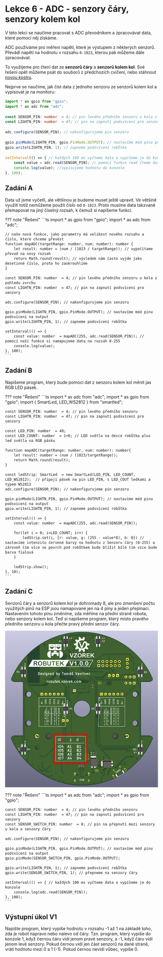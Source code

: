 # Lekce 6 - ADC - senzory čáry, senzory kolem kol

V této lekci se naučíme pracovat s ADC převodníkem a zpracovávat data, které pomocí něj získáme.

ADC používáme pro měření napětí, které je výstupem z některých senzorů.
Převádí napětí na hodnotu v rozsahu `0-1023`, kterou pak můžeme dále zpracovávat.

To využijeme pro čtení dat ze **senzorů čáry** a **senzorů kolem kol**.
Své řešení opět můžeme psát do souborů z předchozích cvičení, nebo stáhnout [novou kostru](./project6.zip).

Nejprve se naučíme, jak číst data z jednoho senzoru ze senzorů kolem kol a vypisovat je na monitoru:

```ts
import * as gpio from "gpio";
import * as adc from "adc";

const SENSOR_PIN: number  = 4; // pin levého předního senzoru u kola z pohledu zvrchu
const LIGHTN_PIN: number  = 47; // pin na zapnutí podsvícení pro senzory

adc.configure(SENSOR_PIN); // nakonfigurujeme pin senzoru

gpio.pinMode(LIGHTN_PIN, gpio.PinMode.OUTPUT); // nastavíme mód pinu podsvícení na output
gpio.write(LIGHTN_PIN, 1); // zapneme podsvícení robůtka

setInterval(() => { // každých 100 ms vyčteme data a vypíšeme je do konzole
    const value = adc.read(SENSOR_PIN); // pomocí funkce read čteme data z SENZOR_PIN
    console.log(value); //vypisujeme hodnotu do konzole
}, 100);
```

## Zadání A

Data už jsme vyčetli, ale většinou je budeme muset ještě upravit.
Ve většině využití totiž nemůžeme použít číslo od `0-1023`.
Proto musíme data takzvaně přemapovat na jiný číselný rozsah, k čemuž si napíšeme funkci.

??? note "Řešení"
    ```ts
    import * as gpio from "gpio";
    import * as adc from "adc";

    // naše nová funkce, jako parametry má velikost nového rozsahu a číslo, které chceme převést
    function mapADC(targetRange: number, num: number): number {
        let result: number = (num / (1023 / targetRange)); // vypočítame převod na nový rozsah
        return Math.round(result); // výsledek nám často vyjde jako desetinné číslo, proto ho zaokrouhlíme
    }

    const SENSOR_PIN: number  = 4; // pin levého předního senzoru u kola z pohledu zvrchu
    const LIGHTN_PIN: number  = 47; // pin na zapnutí podsvícení pro senzory

    adc.configure(SENSOR_PIN); // nakonfigurujeme pin senzoru

    gpio.pinMode(LIGHTN_PIN, gpio.PinMode.OUTPUT); // nastavíme mód pinu podsvícení na output
    gpio.write(LIGHTN_PIN, 1); // zapneme podsvícení robůtka

    setInterval(() => {
        const value: number  = mapADC(255, adc.read(SENSOR_PIN)); // pomocí naší funkce si namapujeme data na rozsah 0-255
        console.log(value);
    }, 100);
    ```

## Zadání B

Napíšeme program, který bude pomocí dat z senzoru kolem kol měnit jas RGB LED pásek.

??? note "Řešení"
    ```ts
    import * as adc from "adc";
    import * as gpio from "gpio";
    import { SmartLed, LED_WS2812 } from "smartled";

    const SENSOR_PIN: number  = 4; // pin levého předního senzoru
    const LIGHTN_PIN: number  = 47; // pin na zapnutí podsvícení pro senzory

    const LED_PIN: number  = 48;
    const LED_COUNT: number  = 1+8; // LED světlo na desce robůtka plus led světla na RGB pásku

    function mapADC(targetRange: number, num: number): number{
        let result: number = (num / (1023/targetRange));
        return Math.round(result);
    }

    const ledStrip: SmartLed  = new SmartLed(LED_PIN, LED_COUNT, LED_WS2812);  // připojí pásek na pin LED_PIN, s LED_COUT ledkami a typem WS2812
    adc.configure(SENSOR_PIN); // nakonfigurujeme pin senzoru

    gpio.pinMode(LIGHTN_PIN, gpio.PinMode.OUTPUT); // nastavíme mód pinu podsvícení na output
    gpio.write(LIGHTN_PIN, 1); // zapneme podsvícení robůtka

    setInterval(() => {
        const value: number  = mapADC(255, adc.read(SENSOR_PIN));

        for(let i = 0; i<LED_COUNT; i++) {
            ledStrip.set(i, {r: value, g: (255 - value*8), b: 0}) // nastavíme intenzitu červené barvy na hodnotu z Senzoru čáry (0-255) a zároveň čím více se povrch pod robůtkem bude blížit bílé tím více bude barva fialová
        }

        ledStrip.show();
    }, 10);
    ```

## Zadání C
Senzorů čáry a senzorů kolem kol je dohromady 8, ale pro zmenšení počtu využitých pinů na ESP jsou namapované jen na 4 piny a jeden přepínací. Nastavením tohoto pinu změníme, zda měříme na přední straně robota, nebo senzory kolem kol. Teď si napíšeme program, který místo pravého předního senzoru u kola přečte pravý přední senzor čáry.

![](assets/IMG-back.png)

??? note "Řešení"
    ```ts
    import * as adc from "adc";
    import * as gpio from "gpio";

    const SENSOR_PIN: number  = 4; // pin levého předního senzoru
    const LIGHTN_PIN: number  = 47; // pin na zapnutí podsvícení pro senzory
    const SENSOR_SWITCH_PIN: number  = 8; // pin na přepnutí mezi senzory u kola a senzory čáry

    adc.configure(SENSOR_PIN); // nakonfigurujeme pin senzoru

    gpio.pinMode(LIGHTN_PIN, gpio.PinMode.OUTPUT); // nastavíme mód pinu podsvícení na output
    gpio.pinMode(SENSOR_SWITCH_PIN, gpio.PinMode.OUTPUT);

    gpio.write(LIGHTN_PIN, 1); // zapneme podsvícení robůtka
    gpio.write(SENSOR_SWITCH_PIN, 1); // přepneme na senzory čáry

    setInterval(() => { // každých 100 ms vyčteme data a vypíšeme je do konzole
        console.log(adc.read(SENSOR_PIN));
    }, 100);
    ```

## Výstupní úkol V1

Napište program, který vypíše hodnotu v rozsahu -1 až 1 na základě toho, zda je robot napravo nebo nalevo od čáry. Tzn. program, který vypíše do konzole 1, když černou čáru vidí jenom pravé senzory, a -1, když čáru vidí jenom levé senzory. Pokud černou vidí jen část senzorů na dané straně, vrátí hodnotu mezi 0 a 1 (-1). Pokud černou nevidí vůbec, vypíše 0.
<!--
??? note "Řešení"
```ts
import * as gpio from "gpio";
import * as adc from "adc";

function mapADC(targetRange: number, num: number): number {
    let result: number = (num / (1023 / targetRange)); // vypočítame převod na nový rozsah
    return result; // výsledek nám často vyjde jako desetinné číslo, proto ho zaokrouhlíme
}

const RIGHT_UP_PIN: number  = 4;
const RIGHT_DOWN_PIN: number  = 5;
const LEFT_UP_PIN: number  = 6;
const LEFT_DOWN_PIN: number  = 7;
const PIN_LENT: number  = 47 // pin podsvícení
const PIN_SWITCH: number  = 8 // pin přepínaní mezi krajními a prostředními senzory


adc.configure(RIGHT_UP_PIN, adc.Attenuation.Db0);
adc.configure(RIGHT_DOWN_PIN, adc.Attenuation.Db0);
adc.configure(LEFT_UP_PIN, adc.Attenuation.Db0);
adc.configure(LEFT_DOWN_PIN, adc.Attenuation.Db0);

gpio.pinMode(PIN_SWITCH, gpio.PinMode.OUTPUT);
gpio.pinMode(PIN_LENT, gpio.PinMode.OUTPUT);

gpio.write(PIN_SWITCH, 1); // zakomentovat jestli chceme krajní senzory
gpio.write(PIN_LENT, 1);

setInterval(() => { // každých 100 ms vyčteme data a vypíšeme je do konzole
    let right_up_value: number = adc.read(RIGHT_UP_PIN);
    let right_down_value: number = adc.read(RIGHT_DOWN_PIN);
    let left_up_value: number = adc.read(LEFT_UP_PIN);
    let left_down_value: number = adc.read(LEFT_DOWN_PIN);

    right_up_value = mapADC(0.5, right_up_value);
    right_down_value = mapADC(0.5, right_down_value);
    left_up_value = mapADC(0.5, left_up_value);
    left_down_value = mapADC(0.5, left_down_value);

    let right_value: number = right_up_value + right_down_value;
    let left_value: number = left_up_value + left_down_value;

    let result: number =  right_value - left_value;

    console.log(result);

}, 1000);
``` -->












